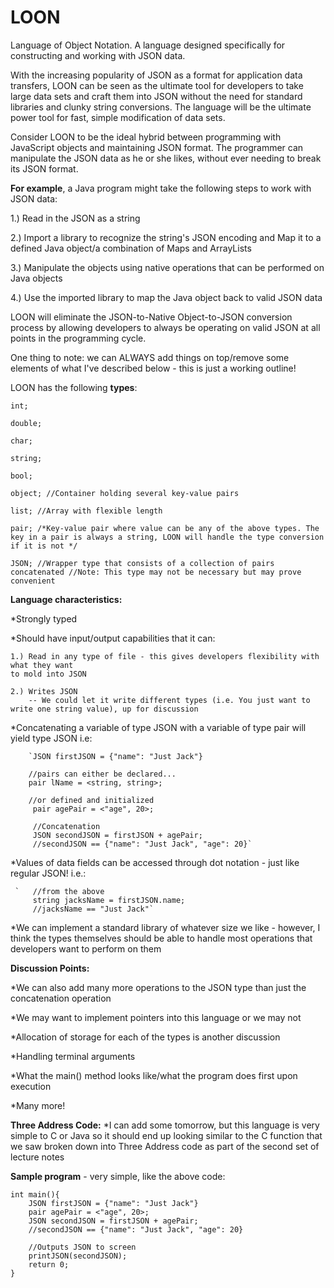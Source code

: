 # LOON
Language of Object Notation. A language designed specifically for constructing and working with JSON data.

With the increasing popularity of JSON as a format for application data transfers, LOON
can be seen as the ultimate tool for developers to take large data sets and craft them
into JSON without the need for standard libraries and clunky string conversions. The 
language will be the ultimate power tool for fast, simple modification of data sets.

Consider LOON to be the ideal hybrid between programming with JavaScript objects and maintaining
JSON format. The programmer can manipulate the JSON data as he or she likes, without ever needing to 
break its JSON format. 

**For example**, a Java program might take the following steps to work with JSON data:

1.) Read in the JSON as a string

2.) Import a library to recognize the string's JSON encoding and Map it to a defined Java object/a combination
of Maps and ArrayLists

3.) Manipulate the objects using native operations that can be performed on Java objects

4.) Use the imported library to map the Java object back to valid JSON data

LOON will eliminate the JSON-to-Native Object-to-JSON conversion process by allowing developers
to always be operating on valid JSON at all points in the programming cycle.

One thing to note: we can ALWAYS add things on top/remove some elements of what I've 
described below - this is just a working outline!


LOON has the following **types**:


`int;`

`double;`

`char;`

`string;`

`bool;`

`object; //Container holding several key-value pairs`

`list; //Array with flexible length`

`pair; /*Key-value pair where value can be any of the above types. The key in a pair is always a string, LOON will handle the type conversion if it is not */`

`JSON; //Wrapper type that consists of a collection of pairs concatenated
      //Note: This type may not be necessary but may prove convenient`
      
      
**Language characteristics:**

*Strongly typed

*Should have input/output capabilities that it can:

    1.) Read in any type of file - this gives developers flexibility with what they want
    to mold into JSON
    
    2.) Writes JSON
        -- We could let it write different types (i.e. You just want to write one string value), up for discussion 


*Concatenating a variable of type JSON with a variable of type pair will yield type JSON
    i.e: 
    
        `JSON firstJSON = {"name": "Just Jack"}
        
        //pairs can either be declared...
        pair lName = <string, string>;
        
        //or defined and initialized
         pair agePair = <"age", 20>;
         
         //Concatenation
         JSON secondJSON = firstJSON + agePair;
         //secondJSON == {"name": "Just Jack", "age": 20}`
         
         
*Values of data fields can be accessed through dot notation - just like regular JSON!
    i.e.:
     
     `   //from the above
         string jacksName = firstJSON.name;
         //jacksName == "Just Jack"`    
                           
*We can implement a standard library of whatever size we like - however, I think the 
types themselves should be able to handle most operations that developers want to perform
on them


**Discussion Points:**

*We can also add many more operations to the JSON type than just the concatenation operation

*We may want to implement pointers into this language or we may not

*Allocation of storage for each of the types is another discussion

*Handling terminal arguments

*What the main() method looks like/what the program does first upon execution

*Many more!


**Three Address Code:**
*I can add some tomorrow, but this language is very simple to C or Java so it should
end up looking similar to the C function that we saw broken down into Three Address 
code as part of the second set of lecture notes  

**Sample program** - very simple, like the above code:
    
    int main(){
        JSON firstJSON = {"name": "Just Jack"}
        pair agePair = <"age", 20>;
        JSON secondJSON = firstJSON + agePair;
        //secondJSON == {"name": "Just Jack", "age": 20}
        
        //Outputs JSON to screen
        printJSON(secondJSON);
        return 0;
    }
   